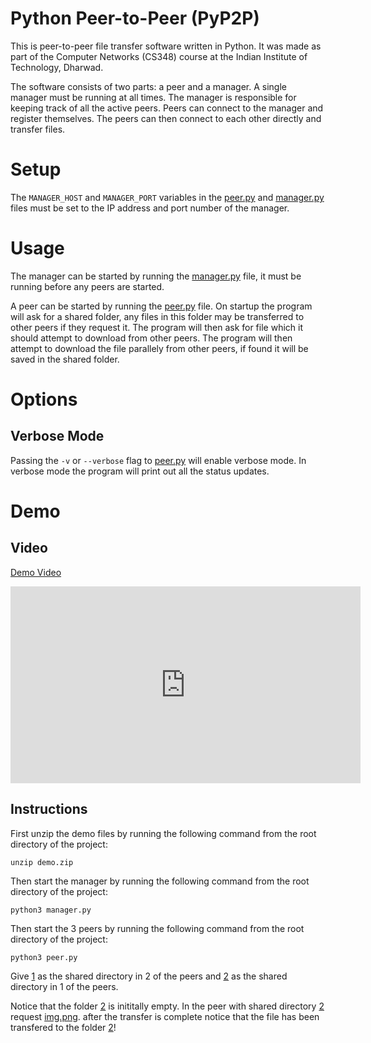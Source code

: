 # Python Peer-to-Peer (PyP2P)
This is peer-to-peer file transfer software written in Python. It was made as part of the Computer Networks (CS348) course at the Indian Institute of Technology, Dharwad.

The software consists of two parts: a peer and a manager. A single manager must be running at all times. The manager is responsible for keeping track of all the active peers. Peers can connect to the manager and register themselves. The peers can then connect to each other directly and transfer files.

# Setup
The `MANAGER_HOST` and `MANAGER_PORT` variables in the [peer.py](peer.py) and [manager.py](manager.py) files must be set to the IP address and port number of the manager. 

# Usage
The manager can be started by running the [manager.py](manager.py) file, it must be running before any peers are started.

A peer can be started by running the [peer.py](peer.py) file. On startup the program will ask for a shared folder, any files in this folder may be transferred to other peers if they request it. The program will then ask for file which it should attempt to download from other peers. The program will then attempt to download the file parallely from other peers, if found it will be saved in the shared folder.

# Options
## Verbose Mode
Passing the `-v` or `--verbose` flag to [peer.py](peer.py) will enable verbose mode. In verbose mode the program will print out all the status updates.

# Demo
## Video
[Demo Video](https://youtu.be/hnGVwJPzXek)
<iframe width="560" height="315" src="https://www.youtube.com/embed/hnGVwJPzXek" title="YouTube video player" frameborder="0" allow="accelerometer; autoplay; clipboard-write; encrypted-media; gyroscope; picture-in-picture; web-share" allowfullscreen></iframe>

## Instructions
First unzip the demo files by running the following command from the root directory of the project:
```
unzip demo.zip
```
Then start the manager by running the following command from the root directory of the project:
```
python3 manager.py
```
Then start the 3 peers by running the following command from the root directory of the project:
```
python3 peer.py
```
Give [1](1) as the shared directory in 2 of the peers and [2](2) as the shared directory in 1 of the peers.

Notice that the folder [2](2) is inititally empty.
In the peer with shared directory [2](2) request [img.png](1/img.png). after the transfer is complete notice that the file has been transfered to the folder [2](2)!